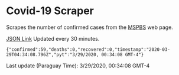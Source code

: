 # Covid-19 Scraper

Scrapes the number of confirmed cases from the [MSPBS](https://www.mspbs.gov.py/covid-19.php) web page.

[JSON Link](https://jmayalag.github.io/covid19-scrape/cases.json)
Updated every 30 minutes.
```
{"confirmed":59,"deaths":0,"recovered":0,"timestamp":"2020-03-29T04:34:08.796Z","pyt":"3/29/2020, 00:34:08 GMT-4"}
```
Last update (Paraguay Time): 3/29/2020, 00:34:08 GMT-4